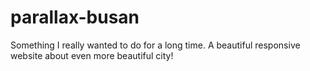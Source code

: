 # parallax-busan

Something I really wanted to do for a long time. A beautiful responsive website about even more beautiful city!
